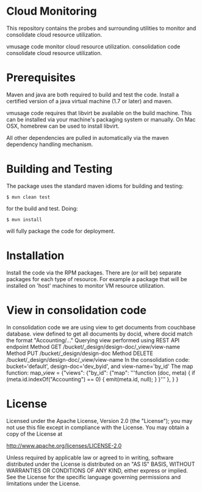 
Cloud Monitoring
================

This repository contains the probes and surrounding utilities to
monitor and consolidate cloud resource utilization. 

vmusage code monitor cloud resource utilization.
consolidation code consolidate cloud resource utilization.

Prerequisites
=============

Maven and java are both required to build and test the code.  Install
a certified version of a java virtual machine (1.7 or later) and
maven. 

vmusage code requires that libvirt be available on the build machine.
This can be installed via your machine's packaging system or
manually.  On Mac OSX, homebrew can be used to install libvirt.

All other dependencies are pulled in automatically via the maven
dependency handling mechanism.


Building and Testing
====================

The package uses the standard maven idioms for building and testing:

```
$ mvn clean test
```

for the build and test.  Doing:

```
$ mvn install
```

will fully package the code for deployment.


Installation
============

Install the code via the RPM packages.  There are (or will be)
separate packages for each type of resource.  For example a package
that will be installed on 'host' machines to monitor VM resource
utilization. 


View in consolidation code
==========================
In consolidation code we are using view to get documents from couchbase database.
view defined to get all documents by docid, where docid match the format "Accounting/..."
Querying view performed using REST API endpoint
Method  GET /bucket/_design/design-doc/_view/view-name
Method  PUT /bucket/_design/design-doc
Method  DELETE /bucket/_design/design-doc/_view/view-name
In the consolidation code: bucket='default', design-doc='dev_byid', and view-name='by_id'
The map function:
map_view = {"views":
              {"by_id":
               {"map":
                '''function (doc, meta) {
                     if (meta.id.indexOf("Accounting") == 0)
                        {
                                emit(meta.id, null);
                        }
                   }'''
                },
               }
              }


License
=======

Licensed under the Apache License, Version 2.0 (the "License"); you
may not use this file except in compliance with the License.  You may
obtain a copy of the License at

http://www.apache.org/licenses/LICENSE-2.0

Unless required by applicable law or agreed to in writing, software
distributed under the License is distributed on an "AS IS" BASIS,
WITHOUT WARRANTIES OR CONDITIONS OF ANY KIND, either express or
implied.  See the License for the specific language governing
permissions and limitations under the License.
